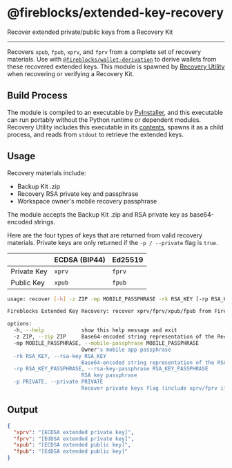 # @fireblocks/extended-key-recovery

Recover extended private/public keys from a Recovery Kit

---

Recovers `xpub`, `fpub`, `xprv`, and `fprv` from a complete set of recovery materials. Use with [`@fireblocks/wallet-derivation`](../wallet-derivation/) to derive wallets from these recovered extended keys. This module is spawned by [Recovery Utility](../recovery-utility) when recovering or verifying a Recovery Kit.

## Build Process

The module is compiled to an executable by [PyInstaller](https://pyinstaller.org/en/stable/), and this executable can run portably without the Python runtime or dependent modules. Recovery Utility includes this executable in its [contents](https://www.electron.build/configuration/contents.html#extrafiles), spawns it as a child process, and reads from `stdout` to retrieve the extended keys.

## Usage

Recovery materials include:

- Backup Kit .zip
- Recovery RSA private key and passphrase
- Workspace owner's mobile recovery passphrase

The module accepts the Backup Kit .zip and RSA private key as base64-encoded strings.

Here are the four types of keys that are returned from valid recovery materials. Private keys are only returned if the `-p / --private` flag is `true`.

|             | ECDSA (BIP44) | Ed25519 |
| ----------- | ------------- | ------- |
| Private Key | `xprv`        | `fprv`  |
| Public Key  | `xpub`        | `fpub`  |

```sh
usage: recover [-h] -z ZIP -mp MOBILE_PASSPHRASE -rk RSA_KEY [-rp RSA_KEY_PASSPHRASE] [-p PRIVATE]

Fireblocks Extended Key Recovery: recover xprv/fprv/xpub/fpub from Fireblocks Recovery Kit

options:
  -h, --help            show this help message and exit
  -z ZIP, --zip ZIP     Base64-encoded string representation of the Recovery Kit zip file
  -mp MOBILE_PASSPHRASE, --mobile-passphrase MOBILE_PASSPHRASE
                        Owner's mobile app passphrase
  -rk RSA_KEY, --rsa-key RSA_KEY
                        Base64-encoded string representation of the RSA key PEM file
  -rp RSA_KEY_PASSPHRASE, --rsa-key-passphrase RSA_KEY_PASSPHRASE
                        RSA key passphrase
  -p PRIVATE, --private PRIVATE
                        Recover private keys flag (include xprv/fprv if true)
```

## Output

```json
{
  "xprv": "[ECDSA extended private key]",
  "fprv": "[EdDSA extended private key]",
  "xpub": "[ECDSA extended public key]",
  "fpub": "[EdDSA extended public key]"
}
```

